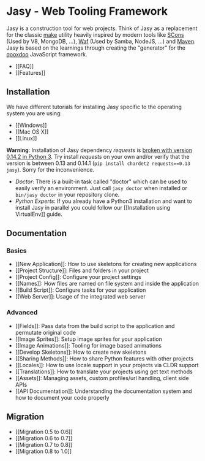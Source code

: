 Jasy - Web Tooling Framework
============================

Jasy is a construction tool for web projects. Think of Jasy as a replacement for the classic [make](http://www.gnu.org/software/make/) utility heavily inspired by modern tools like [SCons](http://www.scons.org/) (Used by V8, MongoDB, ...), [Waf](http://code.google.com/p/waf/) (Used by Samba, NodeJS, ...) and [Maven](http://maven.apache.org/). Jasy is based on the learnings through creating the "generator" for the [qooxdoo](http://qooxdoo.org) JavaScript framework.

* [[FAQ]]
* [[Features]]

## Installation

We have different tutorials for installing Jasy specific to the operating system you are using:

* [[Windows]]
* [[Mac OS X]]
* [[Linux]]

**Warning**: Installation of Jasy dependency *requests* is [broken with version 0.14.2 in Python 3](https://github.com/kennethreitz/requests/issues/916). Try install *requests* on your own and/or verify that the version is between 0.13 and 0.14.1 (`pip install chardet2 requests==0.13 jasy`). Sorry for the inconvenience.

* *Doctor*: There is a built-in task called "doctor" which can be used to easily verify an environment. Just call `jasy doctor` when installed or `bin/jasy doctor` in your repository clone.
* *Python Experts*: If you already have a Python3 installation and want to install Jasy in parallel you could follow our [[Installation using VirtualEnv]] guide.

## Documentation

### Basics

* [[New Application]]: How to use skeletons for creating new applications
* [[Project Structure]]: Files and folders in your project
* [[Project Config]]: Configure your project settings
* [[Names]]: How files are named on file system and inside the application
* [[Build Script]]: Configure tasks for your application
* [[Web Server]]: Usage of the integrated web server

### Advanced

* [[Fields]]: Pass data from the build script to the application and permutate original code
* [[Image Sprites]]: Setup image sprites for your application
* [[Image Animations]]: Tooling for image based animations
* [[Develop Skeletons]]: How to create new skeletons
* [[Sharing Methods]]: How to share Python features with other projects
* [[Locales]]: How to use locale support in your projects via CLDR support
* [[Translations]]: How to translate your projects using get text methods
* [[Assets]]: Managing assets, custom profiles/url handling, client side APIs
* [[API Documentation]]: Understanding the documentation system and how to document your code properly

## Migration

* [[Migration 0.5 to 0.6]]
* [[Migration 0.6 to 0.7]]
* [[Migration 0.7 to 0.8]]
* [[Migration 0.8 to 1.0]]
